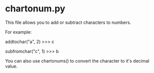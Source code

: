 # chartonum.py

This file allows you to add or subtract characters to numbers.

For example:

  addtochar("a", 2) >>> c
  
  subfromchar("c", 1) >>> b
  
You can also use chartonums() to convert the character to it's decimal value.
